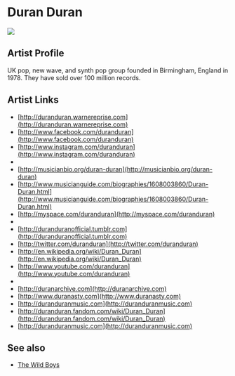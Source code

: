 # Duran Duran

![](../../asssets/artists/Duran_Duran.png)

## Artist Profile

UK pop, new wave, and synth pop group founded in Birmingham, England in 1978. They have sold over 100 million records.

## Artist Links

- [http://duranduran.warnereprise.com](http://duranduran.warnereprise.com)
- [http://www.facebook.com/duranduran](http://www.facebook.com/duranduran)
- [http://www.instagram.com/duranduran](http://www.instagram.com/duranduran)
- []()
- [http://musicianbio.org/duran-duran](http://musicianbio.org/duran-duran)
- [http://www.musicianguide.com/biographies/1608003860/Duran-Duran.html](http://www.musicianguide.com/biographies/1608003860/Duran-Duran.html)
- [http://myspace.com/duranduran](http://myspace.com/duranduran)
- []()
- [http://duranduranofficial.tumblr.com](http://duranduranofficial.tumblr.com)
- [http://twitter.com/duranduran](http://twitter.com/duranduran)
- [http://en.wikipedia.org/wiki/Duran_Duran](http://en.wikipedia.org/wiki/Duran_Duran)
- [http://www.youtube.com/duranduran](http://www.youtube.com/duranduran)
- []()
- [http://duranarchive.com](http://duranarchive.com)
- [http://www.duranasty.com](http://www.duranasty.com)
- [http://duranduranmusic.com](http://duranduranmusic.com)
- [http://duranduran.fandom.com/wiki/Duran_Duran](http://duranduran.fandom.com/wiki/Duran_Duran)
- [http://duranduranmusic.com](http://duranduranmusic.com)


## See also

- [The Wild Boys](Duran_Duran-The_Wild_Boys.md)
